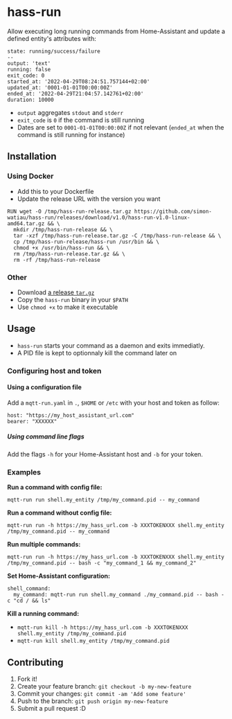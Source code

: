 # hass-run

Allow executing long running commands from Home-Assistant and update a defined entity's attributes with:

```
state: running/success/failure
--
output: 'text'
running: false
exit_code: 0
started_at: '2022-04-29T08:24:51.757144+02:00'
updated_at: '0001-01-01T00:00:00Z'
ended_at: '2022-04-29T21:04:57.142761+02:00'
duration: 10000
```

- `output` aggregates `stdout` and `stderr`
- `exit_code` is `0` if the command is still running
- Dates are set to `0001-01-01T00:00:00Z` if not relevant (`ended_at` when the command is still running for instance)

## Installation

### Using Docker

- Add this to your Dockerfile 
- Update the release URL with the version you want

```
RUN wget -O /tmp/hass-run-release.tar.gz https://github.com/simon-watiau/hass-run/releases/download/v1.0/hass-run-v1.0-linux-amd64.tar.gz && \
  mkdir /tmp/hass-run-release && \
  tar -xzf /tmp/hass-run-release.tar.gz -C /tmp/hass-run-release && \
  cp /tmp/hass-run-release/hass-run /usr/bin && \
  chmod +x /usr/bin/hass-run && \
  rm /tmp/hass-run-release.tar.gz && \
  rm -rf /tmp/hass-run-release
```

### Other

- Download [a release `tar.gz`](https://github.com/simon-watiau/hass-run/releases)
- Copy the `hass-run` binary in your `$PATH`
- Use `chmod +x` to make it executable

## Usage

- `hass-run` starts your command as a daemon and exits immediatly.
- A PID file is kept to optionnaly kill the command later on

### Configuring host and token

#### Using a configuration file
Add a `mqtt-run.yaml` in `.`, `$HOME` or `/etc` with your host and token as follow:

```
host: "https://my_host_assistant_url.com"
bearer: "XXXXXX"
```

##### Using command line flags

Add the flags `-h` for your Home-Assistant host and `-b` for your token.

### Examples

**Run a command with config file:**

`mqtt-run run shell.my_entity /tmp/my_command.pid -- my_command`

**Run a command without config file:**

`mqtt-run run -h https://my_hass_url.com -b XXXTOKENXXX shell.my_entity /tmp/my_command.pid -- my_command`

**Run multiple commands:**

`mqtt-run run -h https://my_hass_url.com -b XXXTOKENXXX shell.my_entity /tmp/my_command.pid -- bash -c "my_command_1 && my_command_2"`

**Set Home-Assistant configuration:**

```
shell_command:
  my_command: mqtt-run run shell.my_command ./my_command.pid -- bash -c "cd / && ls"
```

**Kill a running command:**

- `mqtt-run kill -h https://my_hass_url.com -b XXXTOKENXXX shell.my_entity /tmp/my_command.pid`
- `mqtt-run kill shell.my_entity /tmp/my_command.pid`


## Contributing

1. Fork it!
2. Create your feature branch: `git checkout -b my-new-feature`
3. Commit your changes: `git commit -am 'Add some feature'`
4. Push to the branch: `git push origin my-new-feature`
5. Submit a pull request :D
